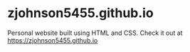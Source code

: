 # zjohnson5455.github.io
Personal website built using HTML and CSS. Check it out at https://zjohnson5455.github.io
